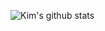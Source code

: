 ![Kim's github stats](https://github-readme-stats.vercel.app/api?username=gluehosp1837&show_icons=true&theme=tokyonight)
